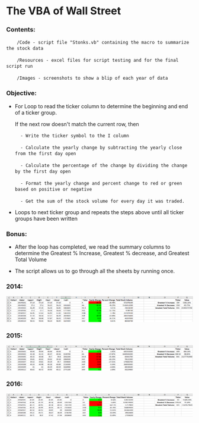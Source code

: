 # The VBA of Wall Street

### Contents:

		/Code - script file "Stonks.vb" containing the macro to summarize the stock data

		/Resources - excel files for script testing and for the final script run

		/Images - screenshots to show a blip of each year of data

### Objective:

- For Loop to read the ticker column to determine the beginning and end of a ticker group. 

	If the next row doesn't match the current row, then
	
		- Write the ticker symbol to the I column
		
		- Calculate the yearly change by subtracting the yearly close from the first day open
		
		- Calculate the percentage of the change by dividing the change by the first day open
		
		- Format the yearly change and percent change to red or green based on positive or negative
		
		- Get the sum of the stock volume for every day it was traded.
		
- Loops to next ticker group and repeats the steps above until all ticker groups have been written

### Bonus:

- After the loop has completed, we read the summary columns to determine the Greatest % Increase, Greatest % decrease, and Greatest Total Volume

- The script allows us to go through all the sheets by running once.

### 2014:
![2014](Images/2014_stock_data.png)

### 2015:
![2015](Images/2015_stock_data.png)

### 2016:
![2016](Images/2016_stock_data.png)


